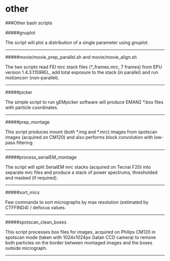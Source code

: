 other
=====

###Other bash scripts

#####gnuplot

The script will plot a distribution of a single parameter using *gnuplot*.

---
#####movie/movie_prep_parallel.sh and movie/movie_align.sh

The two scripts read FEI mrc stack files (*_frames.mrc, 7 frames) from EPU version 1.4.3.1159REL, add total exposure to the stack (in parallel) and run motioncorr (non-parallel).

---
#####picker

The simple script to run gEMpicker software will produce EMAN2 *.box files with particle coordinates.

---
#####prep_montage

This script produces mount (both *.img and *.mrc) images from spotscan images (acquired on CM120) and also performs block convolution with low-pass filtering

---
#####process_serialEM_montage

The script will split SerialEM mrc stacks (acquired on Tecnai F20) into separate mrc files and produce a stack of power spectrums, thresholded and masked (if required).

---
#####sort_mics

Few commands to sort micrographs by max resolution (estimated by CTFFIND4) / defocus values.

---
#####spotscan_clean_boxes

This script processes box files for images, acquired on Philips CM120 in spotscan mode (taken with 1024x1024px Gatan CCD camera) to remove both particles on the border between montaged images and the boxes outside micrograph.

---
